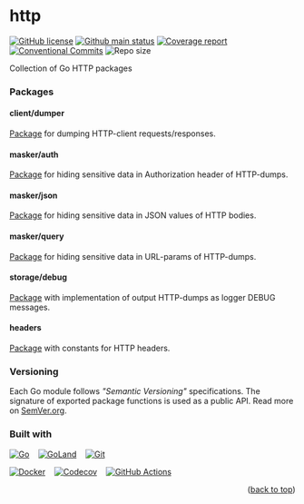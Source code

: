 <a id="readme-top"></a>
# http
[![GitHub license][License img]][License src] [![Github main status][Github main status badge]][Github main status src] [![Coverage report][Codecov report badge]][Codecov report src] [![Conventional Commits][Conventional commits badge]][Conventional commits src] ![Repo size][Repo size badge]

Collection of Go HTTP packages

### Packages
#### client/dumper
[Package](https://github.com/nafigator/http/blob/main/client/dumper/README.md) for dumping HTTP-client requests/responses.

#### masker/auth
[Package](https://github.com/nafigator/http/tree/main/masker/auth) for hiding sensitive data in Authorization header of HTTP-dumps.

#### masker/json
[Package](https://github.com/nafigator/http/tree/main/masker/json) for hiding sensitive data in JSON values of HTTP bodies.

#### masker/query
[Package](https://github.com/nafigator/http/tree/main/masker/query) for hiding sensitive data in URL-params of HTTP-dumps.

#### storage/debug
[Package](https://github.com/nafigator/http/tree/main/storage/debug) with implementation of output HTTP-dumps as logger DEBUG messages.

#### headers
[Package](https://github.com/nafigator/http/blob/main/headers/README.md) with constants for HTTP headers.

### Versioning
Each Go module follows *"Semantic Versioning"* specifications. The signature of exported package functions is used
as a public API. Read more on [SemVer.org][semver src].

### Built with

[![Go][Go badge]][Go URL]&nbsp;&nbsp;&nbsp;&nbsp;[![GoLand][GoLand badge]][GoLand URL]&nbsp;&nbsp;&nbsp;&nbsp;[![Git][Git badge]][Git URL]

[![Docker][Docker badge]][Docker URL]&nbsp;&nbsp;&nbsp;&nbsp;[![Codecov][Codecov badge]][Codecov URL]&nbsp;&nbsp;&nbsp;&nbsp;[![GitHub Actions][Github actions badge]][Github actions URL]

<p align="right">(<a href="#readme-top">back to top</a>)</p>
</details>

[License img]: https://img.shields.io/github/license/nafigator/http?color=teal
[License src]: https://www.tldrlegal.com/license/mit-license
[Github main status src]: https://github.com/nafigator/http/tree/main
[Github main status badge]: https://github.com/nafigator/http/actions/workflows/go.yml/badge.svg?branch=main
[Codecov report src]: https://app.codecov.io/gh/nafigator/http/tree/main
[Codecov report badge]: https://codecov.io/gh/nafigator/http/branch/main/graph/badge.svg
[Conventional commits src]: https://conventionalcommits.org
[Conventional commits badge]: https://img.shields.io/badge/Conventional%20Commits-1.0.0-teal.svg
[Repo size badge]: https://img.shields.io/github/repo-size/nafigator/http?logo=github&color=teal
[Go badge]: https://img.shields.io/badge/Go-00ADD8?style=for-the-badge&logo=go&logoColor=fff&logoSize=auto
[Go URL]: https://go.dev
[GoLand badge]: https://img.shields.io/badge/GoLand-000?&style=for-the-badge&logo=goland&logoColor=FF318C&logoSize=auto
[GoLand URL]: https://www.jetbrains.com/go/
[Git badge]: https://img.shields.io/badge/Git-fff?style=for-the-badge&logo=git&logoColor=F05032
[Git URL]: https://git-scm.com/
[Docker badge]: https://img.shields.io/badge/Docker-2496ED?style=for-the-badge&logo=docker&logoColor=fff
[Docker URL]: https://www.docker.com/
[Codecov badge]: https://img.shields.io/badge/codecov-ff0077?style=for-the-badge&logo=codecov&logoColor=fff
[Codecov URL]: https://codecov.io/
[Github actions badge]: https://img.shields.io/badge/GitHub%20Actions-2088FF?style=for-the-badge&logo=githubactions&logoColor=fff&logoSize=auto&labelColor=githubactions
[Github actions URL]: https://github.com/nafigator/http/actions
[semver src]: http://semver.org

